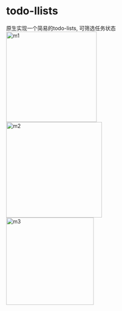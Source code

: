 # todo-llists
原生实现一个简易的todo-lists, 可筛选任务状态
<br/>
<img width="243" alt="m1" src="https://user-images.githubusercontent.com/88438705/179343451-add1fc47-dd99-48de-9965-33d7ad8bc635.png">
<br/>
<img width="257" alt="m2" src="https://user-images.githubusercontent.com/88438705/179343454-9b8f927f-0ed8-49e6-966c-135f76f1df56.png">
<br/>
<img width="235" alt="m3" src="https://user-images.githubusercontent.com/88438705/179343456-2349532c-13b0-444e-b9db-721c0625ad91.png">
